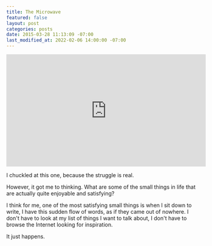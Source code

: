 ```yaml
---
title: The Microwave
featured: false
layout: post
categories: posts
date: 2015-03-28 11:13:09 -07:00
last_modified_at: 2022-02-06 14:00:00 -07:00
---
```


<iframe loading="lazy" allowfullscreen="" frameborder="0" height="295" mozallowfullscreen="" src="https://player.vimeo.com/video/123306901" title="The Microwave" webkitallowfullscreen="" width="525"></iframe>

I chuckled at this one, because the struggle is real.

However, it got me to thinking. What are some of the small things in life that are actually quite enjoyable and satisfying?

I think for me, one of the most satisfying small things is when I sit down to write, I have this sudden flow of words, as if they came out of nowhere. I don't have to look at my list of things I want to talk about, I don't have to browse the Internet looking for inspiration.

It just happens.

